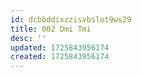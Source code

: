 ```yaml
---
id: dcbbddixzzisvbslot9ws29
title: 002 Dmi Tmi
desc: ''
updated: 1725843956174
created: 1725843956174
---
```

